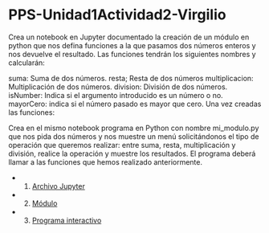 # PPS-Unidad1Actividad2-Virgilio

Crea un notebook en Jupyter documentado la creación de un módulo en python que nos defina funciones a la que pasamos dos números enteros y nos devuelve el resultado. Las funciones tendrán los siguientes nombres y calcularán:

suma: Suma de dos números.
resta; Resta de dos números
multiplicacion: Multiplicación de dos números.
division: División de dos números.
isNumber: Indica si el argumento introducido es un número o no.
mayorCero: indica si el número pasado es mayor que cero.
Una vez creadas las funciones:

Crea en el mismo notebook programa en Python con nombre mi_modulo.py que nos pida dos números y nos muestre un menú solicitándonos el tipo de operación que queremos realizar: entre suma, resta, multiplicación y división, realice la operación y muestre los resultados. El programa deberá llamar a las funciones que hemos realizado anteriormente.

- 1. [Archivo Jupyter](calculadora.ipynb)
- 2. [Módulo](mi_modulo.py)
- 3. [Programa interactivo](programa_interactivo.py)
